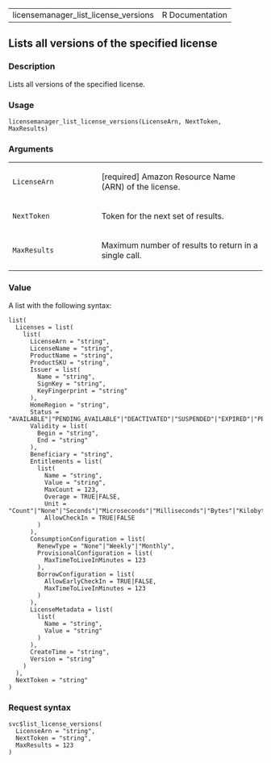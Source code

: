 <table style="width: 100%;">
<tbody>
<tr class="odd">
<td>licensemanager_list_license_versions</td>
<td style="text-align: right;">R Documentation</td>
</tr>
</tbody>
</table>

## Lists all versions of the specified license

### Description

Lists all versions of the specified license.

### Usage

    licensemanager_list_license_versions(LicenseArn, NextToken, MaxResults)

### Arguments

<table>
<colgroup>
<col style="width: 35%" />
<col style="width: 65%" />
</colgroup>
<tbody>
<tr class="odd">
<td><code
id="licensemanager_list_license_versions_:_LicenseArn">LicenseArn</code></td>
<td><p>[required] Amazon Resource Name (ARN) of the license.</p></td>
</tr>
<tr class="even">
<td><code
id="licensemanager_list_license_versions_:_NextToken">NextToken</code></td>
<td><p>Token for the next set of results.</p></td>
</tr>
<tr class="odd">
<td><code
id="licensemanager_list_license_versions_:_MaxResults">MaxResults</code></td>
<td><p>Maximum number of results to return in a single call.</p></td>
</tr>
</tbody>
</table>

### Value

A list with the following syntax:

    list(
      Licenses = list(
        list(
          LicenseArn = "string",
          LicenseName = "string",
          ProductName = "string",
          ProductSKU = "string",
          Issuer = list(
            Name = "string",
            SignKey = "string",
            KeyFingerprint = "string"
          ),
          HomeRegion = "string",
          Status = "AVAILABLE"|"PENDING_AVAILABLE"|"DEACTIVATED"|"SUSPENDED"|"EXPIRED"|"PENDING_DELETE"|"DELETED",
          Validity = list(
            Begin = "string",
            End = "string"
          ),
          Beneficiary = "string",
          Entitlements = list(
            list(
              Name = "string",
              Value = "string",
              MaxCount = 123,
              Overage = TRUE|FALSE,
              Unit = "Count"|"None"|"Seconds"|"Microseconds"|"Milliseconds"|"Bytes"|"Kilobytes"|"Megabytes"|"Gigabytes"|"Terabytes"|"Bits"|"Kilobits"|"Megabits"|"Gigabits"|"Terabits"|"Percent"|"Bytes/Second"|"Kilobytes/Second"|"Megabytes/Second"|"Gigabytes/Second"|"Terabytes/Second"|"Bits/Second"|"Kilobits/Second"|"Megabits/Second"|"Gigabits/Second"|"Terabits/Second"|"Count/Second",
              AllowCheckIn = TRUE|FALSE
            )
          ),
          ConsumptionConfiguration = list(
            RenewType = "None"|"Weekly"|"Monthly",
            ProvisionalConfiguration = list(
              MaxTimeToLiveInMinutes = 123
            ),
            BorrowConfiguration = list(
              AllowEarlyCheckIn = TRUE|FALSE,
              MaxTimeToLiveInMinutes = 123
            )
          ),
          LicenseMetadata = list(
            list(
              Name = "string",
              Value = "string"
            )
          ),
          CreateTime = "string",
          Version = "string"
        )
      ),
      NextToken = "string"
    )

### Request syntax

    svc$list_license_versions(
      LicenseArn = "string",
      NextToken = "string",
      MaxResults = 123
    )
